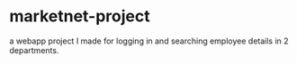 # marketnet-project
a webapp project I made for logging in and searching employee details in 2 departments.
